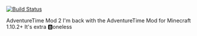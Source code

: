 [![Build Status](https://travis-ci.org/BurntRouter/ATimeMod2.svg?branch=master)](https://travis-ci.org/BurntRouter/ATimeMod2)

AdventureTime Mod 2
I'm back with the AdventureTime Mod for Minecraft 1.10.2+
It's extra :b:oneless